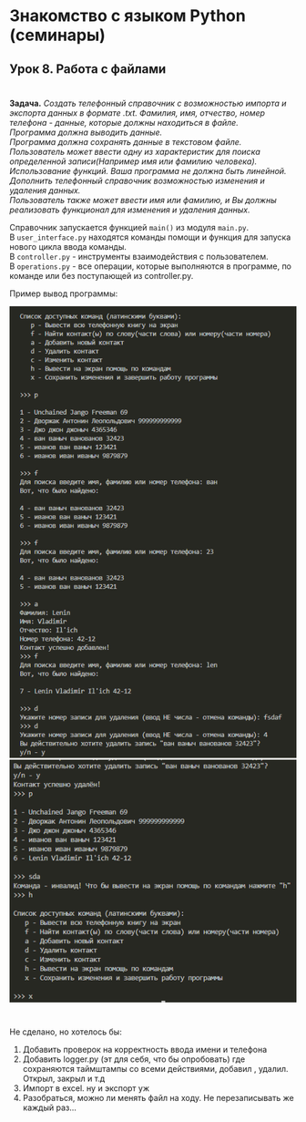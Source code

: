 # Знакомство с языком Python (семинары)
## Урок 8. Работа с файлами
#

**Задача.** *Создать телефонный справочник с возможностью импорта и экспорта данных в формате .txt. Фамилия, имя, отчество, номер телефона - данные, которые должны находиться в файле.  
Программа должна выводить данные.  
Программа должна сохранять данные в текстовом файле.  
Пользователь может ввести одну из характеристик для поиска определенной записи(Например имя или фамилию человека).  
Использование функций. Ваша программа не должна быть линейной.  
Дополнить телефонный справочник возможностью изменения и удаления данных.  
Пользователь также может ввести имя или фамилию, и Вы должны реализовать функционал для изменения и удаления данных.*

Справочник запускается функцией ```main()``` из модуля ```main.py```.   
В ```user_interface.py``` находятся команды помощи и функция для запуска нового цикла ввода команды.  
В ```controller.py``` - инструменты взаимодействия с пользователем.  
В ```operations.py``` - все операции, которые выполняются в программе, по команде или без поступающей из controller.py.  

Пример вывод программы:  

![Alt text](sh1.png)
![Alt text](sh2.png)


# 
Не сделано, но хотелось бы:
1. Добавить проверок на корректность ввода имени и телефона
2. Добавить logger.py (эт для себя, что бы опробовать) где сохраняются таймштампы со всеми действиями, добавил , удалил. Открыл, закрыл и т.д
3. Импорт в excel. ну и экспорт уж
4. Разобраться, можно ли менять файл на ходу. Не перезаписывать же каждый раз...
